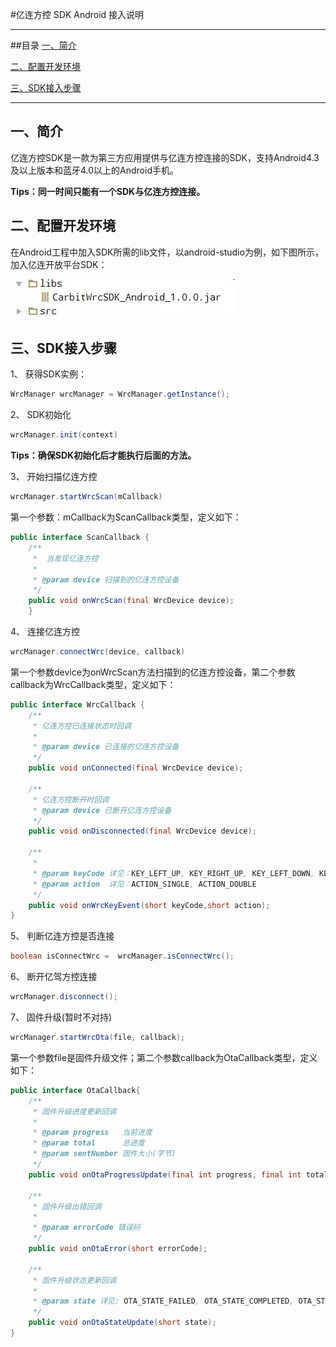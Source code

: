 #亿连方控 SDK Android 接入说明

---------------
##目录
[一、简介](#简介)

[二、配置开发环境](#配置开发环境)

[三、SDK接入步骤](#SDK接入步骤)

------------------
<h2 id="简介">一、简介</h2>

亿连方控SDK是一款为第三方应用提供与亿连方控连接的SDK，支持Android4.3及以上版本和蓝牙4.0以上的Android手机。

 **Tips：同一时间只能有一个SDK与亿连方控连接。**


<h2 id="配置开发环境">二、配置开发环境</h2>

在Android工程中加入SDK所需的lib文件，以android-studio为例，如下图所示，加入亿连开放平台SDK：

![加入SDK](docs/img/2.jpg)


<h2 id="SDK接入步骤">三、SDK接入步骤</h2>

1、 获得SDK实例：

```java
WrcManager wrcManager = WrcManager.getInstance();
```

2、 SDK初始化

```java
wrcManager.init(context)
```
**Tips：确保SDK初始化后才能执行后面的方法。**

3、 开始扫描亿连方控

```java
wrcManager.startWrcScan(mCallback)
```
第一个参数：mCallback为ScanCallback类型，定义如下：

```java
public interface ScanCallback {
    /**
     *  当发现亿连方控
     *
     * @param device 扫描到的亿连方控设备
     */
    public void onWrcScan(final WrcDevice device);
    }
```

4、 连接亿连方控

```java
wrcManager.connectWrc(device, callback)
```
第一个参数device为onWrcScan方法扫描到的亿连方控设备，第二个参数callback为WrcCallback类型，定义如下：
```java
public interface WrcCallback {
    /**
     * 亿连方控已连接状态时回调
     *
     * @param device 已连接的亿连方控设备
     */
    public void onConnected(final WrcDevice device);

    /**
     * 亿连方控断开时回调
     * @param device 已断开亿连方控设备
     */
    public void onDisconnected(final WrcDevice device);

    /**
     *
     * @param keyCode 详见：KEY_LEFT_UP, KEY_RIGHT_UP, KEY_LEFT_DOWN, KEY_RIGHT_DOWN, KEY_CENTRE
     * @param action  详见：ACTION_SINGLE, ACTION_DOUBLE
     */
    public void onWrcKeyEvent(short keyCode,short action);
}
```

5、 判断亿连方控是否连接

```java
boolean isConnectWrc =  wrcManager.isConnectWrc();
```


6、 断开亿驾方控连接

```java
wrcManager.disconnect();
```


7、 固件升级(暂时不对持)

```java
wrcManager.startWrcOta(file, callback);
```
第一个参数file是固件升级文件；第二个参数callback为OtaCallback类型，定义如下：

```java
public interface OtaCallback{
    /**
     * 固件升级进度更新回调
     *
     * @param progress   当前进度
     * @param total      总进度
     * @param sentNumber 固件大小(字节)
     */
    public void onOtaProgressUpdate(final int progress, final int total, final int sentNumber);

    /**
     * 固件升级出错回调
     *
     * @param errorCode 错误码
     */
    public void onOtaError(short errorCode);

    /**
     * 固件升级状态更新回调
     *
     * @param state 详见: OTA_STATE_FAILED, OTA_STATE_COMPLETED, OTA_STATE_INPROGRESS
     */
    public void onOtaStateUpdate(short state);
}
```


